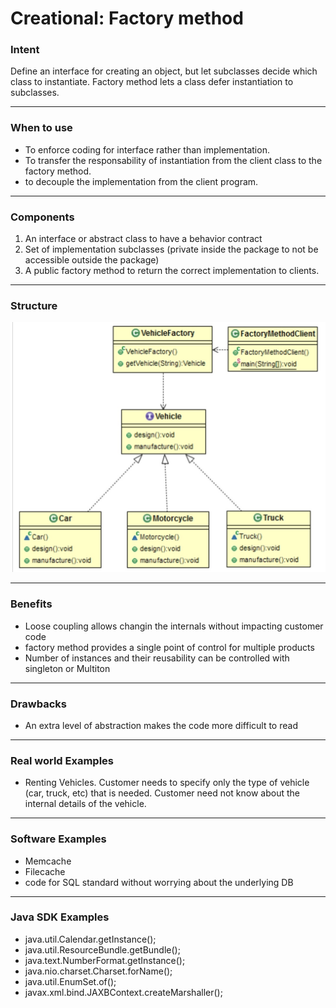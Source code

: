 # Creational: Factory method
### Intent

Define an interface for creating an object, but let subclasses decide which class to instantiate. Factory method lets a class defer instantiation to subclasses.

---
### When to use

* To enforce coding for interface rather than implementation.
* To transfer the responsability of instantiation from the client class to the factory method.
* to decouple the implementation from the client program.

---
### Components

1. An interface or abstract class to have a behavior contract
2. Set of implementation subclasses (private inside the package to not be accessible outside the package)
3. A public factory method to return the correct implementation to clients.

---
### Structure

<img src="./creational_factory_method.jpg" width="600" height="400">

---
### Benefits

* Loose coupling allows changin the internals without impacting customer code
* factory method provides a single point of control for multiple products
* Number of instances and their reusability can be controlled with singleton or Multiton

---
### Drawbacks

* An extra level of abstraction makes the code more difficult to read

---
### Real world Examples

* Renting Vehicles. Customer needs to specify only the type of vehicle (car, truck, etc) that is needed. Customer need not know about the internal details of the vehicle.

---
### Software Examples

* Memcache
* Filecache
* code for SQL standard without worrying about the underlying DB

--- 
### Java SDK Examples

* java.util.Calendar.getInstance();
* java.util.ResourceBundle.getBundle();
* java.text.NumberFormat.getInstance();
* java.nio.charset.Charset.forName();
* java.util.EnumSet.of();
* javax.xml.bind.JAXBContext.createMarshaller();
